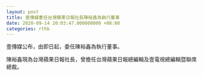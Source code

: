 ```yaml
---
layout: post
title: 壹傳媒委任台灣蘋果日報社長陳裕鑫為執行董事
date: 2020-09-14 20:03:47.000000000 +08:00
categories: rthk
---
```


壹傳媒公布，由即日起，委任陳裕鑫為執行董事。

陳裕鑫現為台灣蘋果日報社長，曾擔任台灣蘋果日報總編輯及壹電視總編輯暨聯席總裁。
